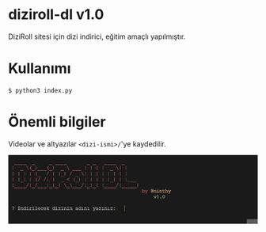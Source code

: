 # diziroll-dl v1.0
DiziRoll sitesi için dizi indirici, eğitim amaçlı yapılmıştır.

# Kullanımı

```
$ python3 index.py
```

# Önemli bilgiler
Videolar ve altyazılar ```<dizi-ismi>/```'ye kaydedilir.


![](/screenshots/works.gif)
